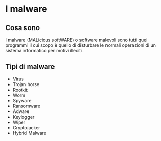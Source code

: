 # I malware
## Cosa sono
I malware (MALicious softWARE) o software malevoli sono tutti quei programmi il cui scopo è quello di disturbare le normali operazioni di un sistema informatico per motivi illeciti.

## Tipi di malware
- [Virus](./tipi/virus.md)
- Trojan horse
- Rootkit
- Worm
- Spyware
- Ransomware
- Adware
- Keylogger
- Wiper
- Cryptojacker
- Hybrid Malware